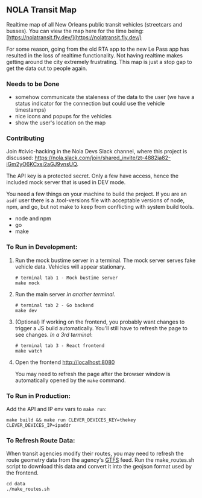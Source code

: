 ## NOLA Transit Map

Realtime map of all New Orleans public transit vehicles (streetcars and busses). You can view the map here for the time being: [https://nolatransit.fly.dev/](https://nolatransit.fly.dev/)

For some reason, going from the old RTA app to the new Le Pass app has resulted in the loss of realtime functionality. Not having realtime makes
getting around the city extremely frustrating. This map is just a stop gap to get the data out to people again.

### Needs to be Done

* somehow communicate the staleness of the data to the user (we have a status indicator for the connection but could use the vehicle timestamps)
* nice icons and popups for the vehicles
* show the user's location on the map

### Contributing

Join #civic-hacking in the Nola Devs Slack channel, where this project is discussed: https://nola.slack.com/join/shared_invite/zt-4882ja82-iGm2yO6KCxsi2aGJ9vnsUQ.

The API key is a protected secret. Only a few have access, hence the included mock server that is used in DEV mode.

You need a few things on your machine to build the project. If you are an `asdf` user there is a .tool-versions file with acceptable versions of node, npm, and go, but not make to keep from conflicting with system build tools.

* node and npm
* go
* make

### To Run in Development:

1. Run the mock bustime server in a terminal. The mock server serves fake vehicle data. Vehicles will appear stationary.
    ```
    # terminal tab 1 - Mock bustime server
    make mock
    ```

2. Run the main server _in another terminal_.
    ```
    # terminal tab 2 - Go backend
    make dev
    ```

3. (Optional) If working on the frontend, you probably want changes to trigger a JS build automatically. You'll still have to refresh the page to see changes. 
_In a 3rd terminal_:
    ```
    # terminal tab 3 - React frontend
    make watch
    ```

4. Open the frontend [http://localhost:8080](http://localhost:8080)

    You may need to refresh the page after the browser window is automatically opened by the `make` command.

### To Run in Production:

Add the API and IP env vars to `make run`:
```
make build && make run CLEVER_DEVICES_KEY=thekey CLEVER_DEVICES_IP=ipaddr
```

### To Refresh Route Data:
When transit agencies modify their routes, you may need to refresh the route geometry data from the agency's [GTFS](https://en.wikipedia.org/wiki/GTFS) feed.
Run the make_routes.sh script to download this data and convert it into the geojson format used by the frontend.
```
cd data
./make_routes.sh
```

